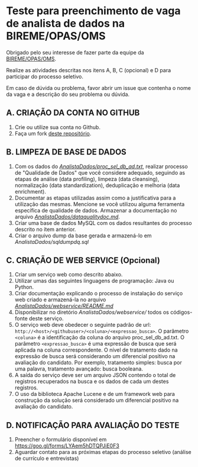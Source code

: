 # Teste para preenchimento de vaga de analista de dados na BIREME/OPAS/OMS
Obrigado pelo seu interesse de fazer parte da equipe da [BIREME/OPAS/OMS](http://www.paho.org/bireme).

Realize as atividades descritas nos itens A, B, C (opcional) e D para participar do processo seletivo.

Em caso de dúvida ou problema, favor abrir um issue que contenha o nome da vaga e a descrição do seu problema ou dúvida.
## A. CRIAÇÃO DA CONTA NO GITHUB
1. Crie ou utilize sua conta no Github.
1. Faça um fork [deste repositório](https://github.com/bireme/ProcessoSeletivo).
## B. LIMPEZA DE BASE DE DADOS
1. Com os dados do [*AnalistaDados/proc_sel_db_ad.txt*](https://github.com/bireme/ProcessoSeletivo/blob/master/AnalistaDados/proc_sel_db_ad.txt), realizar processo de "Qualidade de Dados" que você considere adequado, seguindo as etapas de análise (data profiling), limpeza (data cleansing), normalização (data standardization), deduplicação e melhoria (data enrichment).
1. Documentar as etapas utilizadas assim como a justificativa para a utilização das mesmas. Mencione se você utilizou alguma ferramenta específica de qualidade de dados. Armazenar a documentação no arquivo [*AnalistaDados/dataqualitydoc.md*](https://github.com/bireme/ProcessoSeletivo/blob/master/AnalistaDados/dataqualitydoc.md).
1. Criar uma base de dados MySQL com os dados resultantes do processo descrito no ítem anterior.
1. Criar o arquivo dump da base gerada e armazená-lo em *AnalistaDados/sqldumpdq.sql*
## C. CRIAÇÃO DE WEB SERVICE (Opcional)
1. Criar um serviço web como descrito abaixo.
1. Utilizar umas das seguintes linguagens de programação: Java ou Python.
1. Criar documentação explicando o processo de instalação do serviço web criado e armazená-la no arquivo [*AnalistaDados/webservice/README.md*](https://github.com/bireme/ProcessoSeletivo/blob/master/AnalistaDados/webservice/README.md)
1. Disponibilizar no diretório *AnalistaDados/webservice/* todos os códigos-fonte deste serviço.
1. O serviço web deve obedecer o seguinte padrão de url: `http://<host>/<githubuser>/<coluna>/<expressao_busca>`. O parâmetro `<coluna>` é a identificação da coluna do arquivo proc_sel_db_ad.txt. O parâmetro `<expressao_busca>` é uma expressão de busca que será aplicada na coluna correspondente. O nível de tratamento dado na expressão de busca será considerando um diferencial positivo na avaliação do candidato. Por exemplo, tratamento simples: busca por uma palavra, tratamento avançado: busca booleana.
1. A saída do serviço deve ser um arquivo JSON contendo o total de registros recuperados na busca e os dados de cada um destes registros.
1. O uso da biblioteca Apache Lucene e de um framework web para construção da solução será considerado um diferencial positivo na avaliação do candidato.
## D. NOTIFICAÇÃO PARA AVALIAÇÃO DO TESTE
1. Preencher o formulário disponível em https://goo.gl/forms/LYAem5hDTQPJiE0F3
1. Aguardar contato para as próximas etapas do processo seletivo (análise de currículo e entrevistas)
